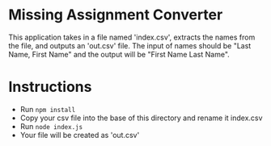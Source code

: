 # Missing Assignment Converter

This application takes in a file named 'index.csv', extracts the names from the file, and outputs an 'out.csv' file. The input of names should be "Last Name, First Name" and the output will be "First Name Last Name".

# Instructions

- Run ```npm install```
- Copy your csv file into the base of this directory and rename it index.csv
- Run ```node index.js```
- Your file will be created as 'out.csv'
